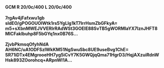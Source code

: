 #### GCM R 20/0c/400 L 20/0c/400
**7rgAv4jFafxwu1gb**<br/>**sIdEO/gPOGOUOIWtk1rs5YgLlg1kT7IrrHsmZbGFkyA=**<br/>**m5+sXbnMWEJVVERIrRAdWSt3GOElE88SvTB5gWORMlaYX7IznJHFT8MlCFakIbuhp8F5bGYq1nx0B76S...**<br/><br/>
**ZjvbPkmsqOfyhNdA**<br/>**AH6NC/uA1ODFSzlWkKM51NgSwuSbc8UE9useBvg1ChE=**<br/>**SR71iDTx4EMgrooeHH7yg5iCvY7K5GWQjqQma71HgrD3/HqjAXzuiRdnWHsk893ZOorohcq+ARpnWI1A...**